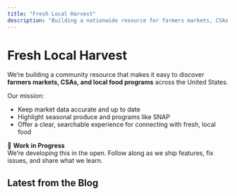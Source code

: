 ```yaml
---
title: "Fresh Local Harvest"
description: "Building a nationwide resource for farmers markets, CSAs, and local food programs."
---
```


# Fresh Local Harvest

We’re building a community resource that makes it easy to discover **farmers markets, CSAs, and local food programs** across the United States.

Our mission:
- Keep market data accurate and up to date  
- Highlight seasonal produce and programs like SNAP  
- Offer a clear, searchable experience for connecting with fresh, local food

🚧 **Work in Progress**  
We’re developing this in the open. Follow along as we ship features, fix issues, and share what we learn.

## Latest from the Blog

